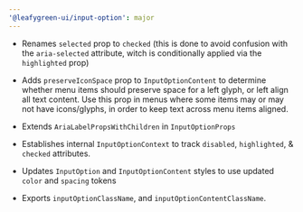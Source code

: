 ```yaml
---
'@leafygreen-ui/input-option': major
---
```


- Renames `selected` prop to `checked` (this is done to avoid confusion with the `aria-selected` attribute, witch is conditionally applied via the `highlighted` prop)

- Adds `preserveIconSpace` prop to `InputOptionContent` to determine whether menu items should preserve space for a left glyph, or left align all text content. Use this prop in menus where some items may or may not have icons/glyphs, in order to keep text across menu items aligned.

- Extends `AriaLabelPropsWithChildren` in `InputOptionProps`

- Establishes internal `InputOptionContext` to track `disabled`,  `highlighted`, & `checked` attributes.

- Updates `InputOption` and `InputOptionContent` styles to use updated `color` and `spacing` tokens

- Exports `inputOptionClassName`, and `inputOptionContentClassName`.